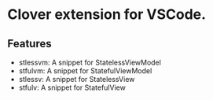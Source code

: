 # Clover extension for VSCode.

## Features

- stlessvm: A snippet for StatelessViewModel
- stfulvm: A snippet for StatefulViewModel
- stlessv: A snippet for StatelessView
- stfulv: A snippet for StatefulView
